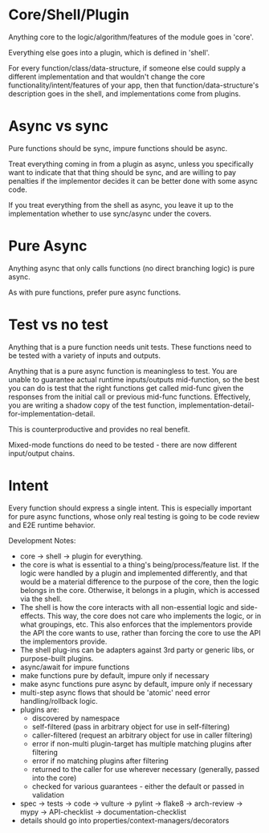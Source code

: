# Core/Shell/Plugin

Anything core to the logic/algorithm/features of the module goes in 'core'.

Everything else goes into a plugin, which is defined in 'shell'.

For every function/class/data-structure, if someone else could supply a different
implementation and that wouldn't change the core functionality/intent/features of your
app, then that function/data-structure's description goes in the shell, and implementations come from plugins.

# Async vs sync

Pure functions should be sync, impure functions should be async.

Treat everything coming in from a plugin as async, unless you
specifically want to indicate that that thing should be sync, and
are willing to pay penalties if the implementor decides it can be better done with some async code.

If you treat everything from the shell as async, you leave it up to the implementation whether to use sync/async under the covers.

# Pure Async

Anything async that only calls functions (no direct branching logic) is pure async.

As with pure functions, prefer pure async functions.

# Test vs no test

Anything that is a pure function needs unit tests.
These functions need to be tested with a variety of inputs and outputs.

Anything that is a pure async function is meaningless to test.  You are
unable to guarantee actual runtime inputs/outputs mid-function, so the
best you can do is test that the right functions get called mid-func given
the responses from the initial call or previous mid-func functions.  Effectively,
you are writing a shadow copy of the test function, implementation-detail-for-implementation-detail.

This is counterproductive and provides no real benefit.

Mixed-mode functions do need to be tested - there are now different input/output chains.

# Intent

Every function should express a single intent.  This is especially important for pure async functions,
whose only real testing is going to be code review and E2E runtime behavior.

Development Notes:
* core -> shell -> plugin for everything.
* the core is what is essential to a thing's being/process/feature list.
  If the logic were handled by a plugin and implemented differently, and that would
  be a material difference to the purpose of the core, then the logic belongs in the
  core.  Otherwise, it belongs in a plugin, which is accessed via the shell.
* The shell is how the core interacts with all non-essential logic and side-effects.
  This way, the core does not care who implements the logic, or in what groupings, etc.
  This also enforces that the implementors provide the API the core wants to use, rather
  than forcing the core to use the API the implementors provide.
* The shell plug-ins can be adapters against 3rd party or generic libs, or purpose-built plugins.
* async/await for impure functions
* make functions pure by default, impure only if necessary
* make async functions pure async by default, impure only if necessary
* multi-step async flows that should be 'atomic' need error handling/rollback logic.
* plugins are:
    * discovered by namespace
    * self-filtered (pass in arbitrary object for use in self-filtering)
    * caller-filtered (request an arbitrary object for use in caller filtering)
    * error if non-multi plugin-target has multiple matching plugins after filtering
    * error if no matching plugins after filtering
    * returned to the caller for use wherever necessary (generally, passed into the core)
    * checked for various guarantees - either the default or passed in validation
* spec -> tests -> code -> vulture -> pylint -> flake8 -> arch-review -> mypy -> API-checklist -> documentation-checklist
* details should go into properties/context-managers/decorators
